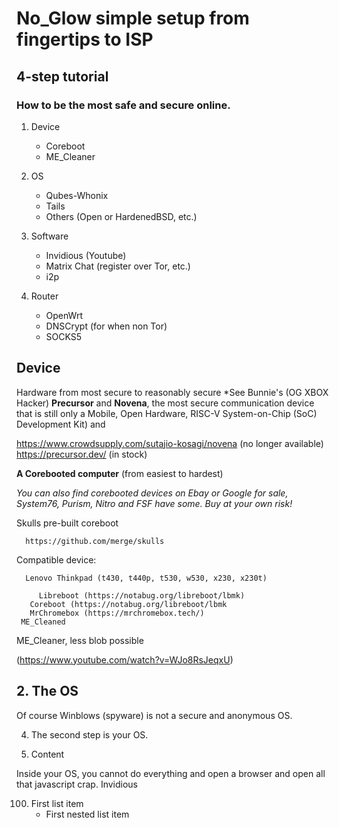 # No_Glow simple setup from fingertips to ISP

## 4-step tutorial

### How to be the most safe and secure online.

1. Device
     - Coreboot
     - ME_Cleaner

2. OS
     - Qubes-Whonix
     - Tails
     - Others (Open or HardenedBSD, etc.)
  
3. Software
     - Invidious (Youtube)
     - Matrix Chat (register over Tor, etc.)
     - i2p

4. Router
     - OpenWrt
     - DNSCrypt (for when non Tor)
     - SOCKS5

## **Device**
   
Hardware from most secure to reasonably secure
*See Bunnie's (OG XBOX Hacker) **Precursor** and **Novena**, the most secure communication device that is still only a Mobile, Open Hardware, RISC-V System-on-Chip (SoC) Development Kit) and 

  https://www.crowdsupply.com/sutajio-kosagi/novena (no longer available)
  https://precursor.dev/ (in stock)

**A Corebooted computer** (from easiest to hardest)
   
   *You can also find corebooted devices on Ebay or Google for sale, System76, Purism, Nitro and FSF have some. Buy at your own risk!*

Skulls pre-built coreboot
      
      https://github.com/merge/skulls
      
Compatible device:
   
      Lenovo Thinkpad (t430, t440p, t530, w530, x230, x230t)
      
         Libreboot (https://notabug.org/libreboot/lbmk)
       Coreboot (https://notabug.org/libreboot/lbmk
       MrChromebox (https://mrchromebox.tech/)
     ME_Cleaned
       
ME_Cleaner, less blob possible

(https://www.youtube.com/watch?v=WJo8RsJeqxU)

## 2. The OS
   Of course Winblows (spyware) is not a secure and anonymous OS.
   
4. The second step is your OS.



5. Content

Inside your OS, you cannot do everything and open a browser and open all that javascript crap. 
Invidious


100. First list item
     - First nested list item
